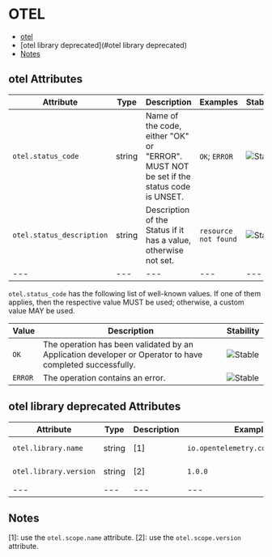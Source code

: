 
<!--- Hugo front matter used to generate the website version of this page:
--->

# OTEL

- [otel](#otel)
- [otel library deprecated](#otel library deprecated)
- [Notes](#notes)

## otel Attributes

| Attribute  | Type | Description  | Examples  | Stability |
|---|---|---|---|---|
| `otel.status_code` | string | Name of the code, either "OK" or "ERROR". MUST NOT be set if the status code is UNSET.  |`OK`; `ERROR` | ![Stable](https://img.shields.io/badge/-stable-lightgreen) |
| `otel.status_description` | string | Description of the Status if it has a value, otherwise not set.  |`resource not found` | ![Stable](https://img.shields.io/badge/-stable-lightgreen) |
|---|---|---|---|---|

`otel.status_code` has the following list of well-known values. If one of them applies, then the respective value MUST be used; otherwise, a custom value MAY be used.

| Value  | Description | Stability |
|---|---|---|
| `OK` | The operation has been validated by an Application developer or Operator to have completed successfully. |  ![Stable](https://img.shields.io/badge/-stable-lightgreen) |
| `ERROR` | The operation contains an error. |  ![Stable](https://img.shields.io/badge/-stable-lightgreen) |


## otel library deprecated Attributes

| Attribute  | Type | Description  | Examples  | Stability |
|---|---|---|---|---|
| `otel.library.name` | string |  [1] |`io.opentelemetry.contrib.mongodb` | ![Deprecated](https://img.shields.io/badge/-deprecated-red) |
| `otel.library.version` | string |  [2] |`1.0.0` | ![Deprecated](https://img.shields.io/badge/-deprecated-red) |
|---|---|---|---|---|

## Notes

[1]: use the `otel.scope.name` attribute.
[2]: use the `otel.scope.version` attribute.

